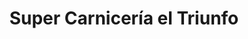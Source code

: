 ---
title: "Super Carnicería el Triunfo"
url: /zona-19-ciudad-de-guatemala/super-carniceria-el-triunfo/
shop: Metzgerei
---